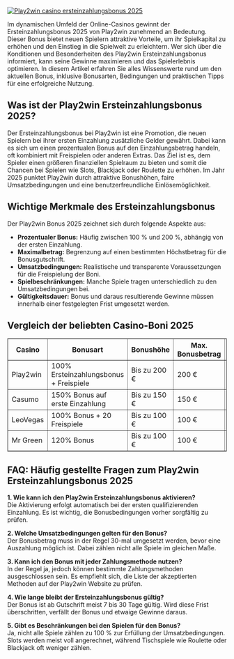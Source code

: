 [![Play2win casino ersteinzahlungsbonus 2025](https://123-caf.pages.dev/gitsignup.png)](https://vrmoo.ru/Bt82HjjY)

<div>     <p>Im dynamischen Umfeld der Online-Casinos gewinnt der Ersteinzahlungsbonus 2025 von Play2win zunehmend an Bedeutung. Dieser Bonus bietet neuen Spielern attraktive Vorteile, um ihr Spielkapital zu erhöhen und den Einstieg in die Spielwelt zu erleichtern. Wer sich über die Konditionen und Besonderheiten des Play2win Ersteinzahlungsbonus informiert, kann seine Gewinne maximieren und das Spielerlebnis optimieren. In diesem Artikel erfahren Sie alles Wissenswerte rund um den aktuellen Bonus, inklusive Bonusarten, Bedingungen und praktischen Tipps für eine erfolgreiche Nutzung.</p>        <h2>Was ist der Play2win Ersteinzahlungsbonus 2025?</h2>     <p>Der Ersteinzahlungsbonus bei Play2win ist eine Promotion, die neuen Spielern bei ihrer ersten Einzahlung zusätzliche Gelder gewährt. Dabei kann es sich um einen prozentualen Bonus auf den Einzahlungsbetrag handeln, oft kombiniert mit Freispielen oder anderen Extras. Das Ziel ist es, dem Spieler einen größeren finanziellen Spielraum zu bieten und somit die Chancen bei Spielen wie Slots, Blackjack oder Roulette zu erhöhen. Im Jahr 2025 punktet Play2win durch attraktive Bonushöhen, faire Umsatzbedingungen und eine benutzerfreundliche Einlösemöglichkeit.</p>        <h2>Wichtige Merkmale des Ersteinzahlungsbonus</h2>     <p>Der Play2win Bonus 2025 zeichnet sich durch folgende Aspekte aus:</p>     <ul>       <li><strong>Prozentualer Bonus:</strong> Häufig zwischen 100 % und 200 %, abhängig von der ersten Einzahlung.</li>       <li><strong>Maximalbetrag:</strong> Begrenzung auf einen bestimmten Höchstbetrag für die Bonusgutschrift.</li>       <li><strong>Umsatzbedingungen:</strong> Realistische und transparente Voraussetzungen für die Freispielung der Boni.</li>       <li><strong>Spielbeschränkungen:</strong> Manche Spiele tragen unterschiedlich zu den Umsatzbedingungen bei.</li>       <li><strong>Gültigkeitsdauer:</strong> Bonus und daraus resultierende Gewinne müssen innerhalb einer festgelegten Frist umgesetzt werden.</li>     </ul>        <h2>Vergleich der beliebten Casino-Boni 2025</h2>     <table border="1" cellpadding="5" cellspacing="0">       <thead>         <tr>           <th>Casino</th>           <th>Bonusart</th>           <th>Bonushöhe</th>           <th>Max. Bonusbetrag</th>           <th>Umsatzbedingungen</th>         </tr>       </thead>       <tbody>         <tr>           <td>Play2win</td>           <td>100% Ersteinzahlungsbonus + Freispiele</td>           <td>Bis zu 200 €</td>           <td>200 €</td>           <td>30x Bonus</td>         </tr>         <tr>           <td>Casumo</td>           <td>150% Bonus auf erste Einzahlung</td>           <td>Bis zu 150 €</td>           <td>150 €</td>           <td>35x Bonus</td>         </tr>         <tr>           <td>LeoVegas</td>           <td>100% Bonus + 20 Freispiele</td>           <td>Bis zu 100 €</td>           <td>100 €</td>           <td>40x Bonus</td>         </tr>         <tr>           <td>Mr Green</td>           <td>120% Bonus</td>           <td>Bis zu 100 €</td>           <td>100 €</td>           <td>35x Bonus</td>         </tr>       </tbody>     </table>        <h2>FAQ: Häufig gestellte Fragen zum Play2win Ersteinzahlungsbonus 2025</h2>     <p><strong>1. Wie kann ich den Play2win Ersteinzahlungsbonus aktivieren?</strong><br>Die Aktivierung erfolgt automatisch bei der ersten qualifizierenden Einzahlung. Es ist wichtig, die Bonusbedingungen vorher sorgfältig zu prüfen.</p>        <p><strong>2. Welche Umsatzbedingungen gelten für den Bonus?</strong><br>Der Bonusbetrag muss in der Regel 30-mal umgesetzt werden, bevor eine Auszahlung möglich ist. Dabei zählen nicht alle Spiele im gleichen Maße.</p>        <p><strong>3. Kann ich den Bonus mit jeder Zahlungsmethode nutzen?</strong><br>In der Regel ja, jedoch können bestimmte Zahlungsmethoden ausgeschlossen sein. Es empfiehlt sich, die Liste der akzeptierten Methoden auf der Play2win Website zu prüfen.</p>        <p><strong>4. Wie lange bleibt der Ersteinzahlungsbonus gültig?</strong><br>Der Bonus ist ab Gutschrift meist 7 bis 30 Tage gültig. Wird diese Frist überschritten, verfällt der Bonus und etwaige Gewinne daraus.</p>        <p><strong>5. Gibt es Beschränkungen bei den Spielen für den Bonus?</strong><br>Ja, nicht alle Spiele zählen zu 100 % zur Erfüllung der Umsatzbedingungen. Slots werden meist voll angerechnet, während Tischspiele wie Roulette oder Blackjack oft weniger zählen.</p>   </div>